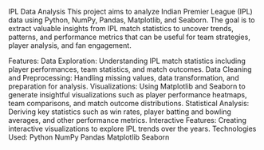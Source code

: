 IPL Data Analysis
This project aims to analyze Indian Premier League (IPL) data using Python, NumPy, Pandas, Matplotlib, and Seaborn. The goal is to extract valuable insights from IPL match statistics to uncover trends, patterns, and performance metrics that can be useful for team strategies, player analysis, and fan engagement.

Features:
Data Exploration: Understanding IPL match statistics including player performances, team statistics, and match outcomes.
Data Cleaning and Preprocessing: Handling missing values, data transformation, and preparation for analysis.
Visualizations: Using Matplotlib and Seaborn to generate insightful visualizations such as player performance heatmaps, team comparisons, and match outcome distributions.
Statistical Analysis: Deriving key statistics such as win rates, player batting and bowling averages, and other performance metrics.
Interactive Features: Creating interactive visualizations to explore IPL trends over the years.
Technologies Used:
Python
NumPy
Pandas
Matplotlib
Seaborn
